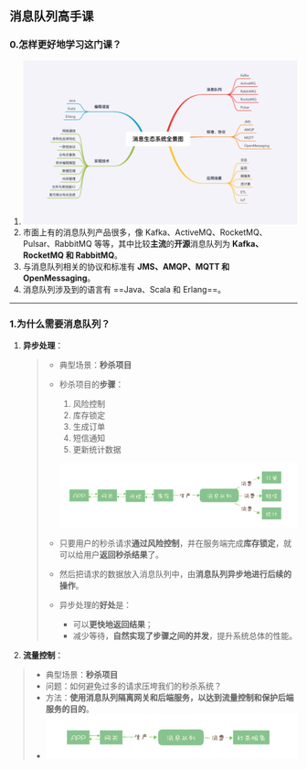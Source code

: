 ## 消息队列高手课

### 0.怎样更好地学习这门课？

1. ![img](MessageQueue.assets/8c13b2d68dda85d2b47b52064905f001.png)
2. 市面上有的消息队列产品很多，像 Kafka、ActiveMQ、RocketMQ、Pulsar、RabbitMQ 等等，其中比较**主流**的**开源**消息队列为 **Kafka、RocketMQ 和 RabbitMQ**。
3. 与消息队列相关的协议和标准有 **JMS、AMQP、MQTT 和 OpenMessaging**。
3. 消息队列涉及到的语言有 ==Java、Scala 和 Erlang==。

---

### 1.为什么需要消息队列？

1. **异步处理**：

	> - 典型场景：**秒杀项目**
	>
	> - 秒杀项目的**步骤**：
	>
	> 	1. 风险控制
	> 	2. 库存锁定
	> 	3. 生成订单
	> 	4. 短信通知
	> 	5. 更新统计数据
	>
	> 	![img](MessageQueue.assets/d2c1ee3d4478580c0d2a8d80d0e833be.jpg)
	>
	> - 只要用户的秒杀请求**通过风险控制**，并在服务端完成**库存锁定**，就可以给用户**返回秒杀结果**了。
	>
	> - 然后把请求的数据放入消息队列中，由**消息队列异步地进行后续的操作**。
	>
	> - 异步处理的**好处**是：
	>
	> 	- 可以**更快地返回结果**；
	> 	- 减少等待，**自然实现了步骤之间的并发**，提升系统总体的性能。
	
2. **流量控制**：

  > - 典型场景：**秒杀项目**
  > - 问题：如何避免过多的请求压垮我们的秒杀系统？
  > - 方法：**使用消息队列隔离网关和后端服务，以达到流量控制和保护后端服务的目的**。
  > - ![img](MessageQueue.assets/7909fb792a059e22a0a269c1f2cde64a.jpg)